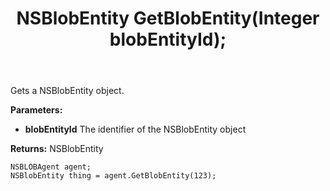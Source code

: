 ﻿---
uid: crmscript_ref_NSBLOBAgent_GetBlobEntity
title: NSBlobEntity GetBlobEntity(Integer blobEntityId);
intellisense: NSBLOBAgent.GetBlobEntity
keywords: NSBLOBAgent, GetBlobEntity
so.topic: reference
---

Gets a NSBlobEntity object.

**Parameters:**
 - **blobEntityId** The identifier of the NSBlobEntity object

**Returns:** NSBlobEntity

```crmscript
NSBLOBAgent agent;
NSBlobEntity thing = agent.GetBlobEntity(123);
```


